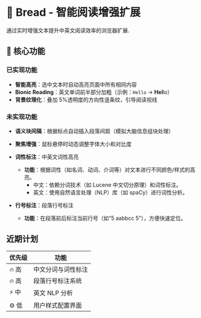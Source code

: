 # 🍞 Bread - 智能阅读增强扩展

通过实时增强文本提升中英文阅读效率的浏览器扩展.

## 🌟 核心功能

### 已实现功能

- **智能高亮**：选中文本时自动高亮页面中所有相同内容
- **Bionic Reading**：英文单词前半部分加粗（示例：`Hello` → **Hel**lo）
- **背景纹理化**：叠加 5%透明度的方向性竖条纹，引导阅读视线

### 未实现功能

- **语义块间隔**：根据标点自动插入段落间距（模拟大脑信息组块处理）
- **聚焦增强**：鼠标悬停时动态调整字体大小和对比度
- **词性标注**：中英文词性高亮

  - **功能**：根据词性（如名词、动词、介词等）对文本进行不同颜色/样式的高亮。
    - 中文：依赖分词技术（如 Lucene 中文切分原理）和词性标注。
    - 英文：使用自然语言处理（NLP）库（如 spaCy）进行词性分析。

- **行号标注**：段落行号标注

  - **功能**：在段落前后标注当前行号（如“5 aabbcc 5”），方便快速定位。

## 近期计划

| 优先级 | 功能               |
| ------ | ------------------ |
| 🔥 高  | 中文分词与词性标注 |
| 🔥 高  | 段落行号标注系统   |
| ⚡️ 中 | 英文 NLP 分析      |
| ⚙️ 低  | 用户样式配置界面   |
